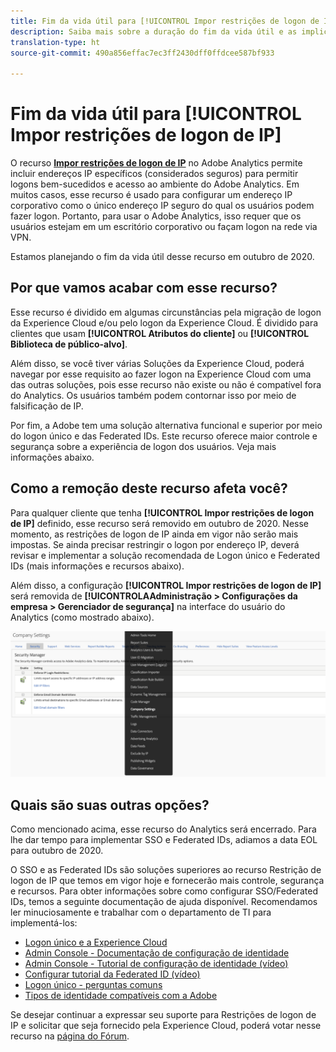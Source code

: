 ```yaml
---
title: Fim da vida útil para [!UICONTROL Impor restrições de logon de IP]
description: Saiba mais sobre a duração do fim da vida útil e as implicações para [!UICONTROL Impor restrições de logon de IP]
translation-type: ht
source-git-commit: 490a856effac7ec3ff2430dff0ffdcee587bf933

---
```



# Fim da vida útil para [!UICONTROL Impor restrições de logon de IP]

O recurso **[Impor restrições de logon de IP](/help/admin/company/security-manager.md)** no Adobe Analytics permite incluir endereços IP específicos (considerados seguros) para permitir logons bem-sucedidos e acesso ao ambiente do Adobe Analytics. Em muitos casos, esse recurso é usado para configurar um endereço IP corporativo como o único endereço IP seguro do qual os usuários podem fazer logon. Portanto, para usar o Adobe Analytics, isso requer que os usuários estejam em um escritório corporativo ou façam logon na rede via VPN.

Estamos planejando o fim da vida útil desse recurso em outubro de 2020.

## Por que vamos acabar com esse recurso?

Esse recurso é dividido em algumas circunstâncias pela migração de logon da Experience Cloud e/ou pelo logon da Experience Cloud. É dividido para clientes que usam **[!UICONTROL Atributos do cliente]** ou **[!UICONTROL Biblioteca de público-alvo]**.

Além disso, se você tiver várias Soluções da Experience Cloud, poderá navegar por esse requisito ao fazer logon na Experience Cloud com uma das outras soluções, pois esse recurso não existe ou não é compatível fora do Analytics. Os usuários também podem contornar isso por meio de falsificação de IP.

Por fim, a Adobe tem uma solução alternativa funcional e superior por meio do logon único e das Federated IDs. Este recurso oferece maior controle e segurança sobre a experiência de logon dos usuários. Veja mais informações abaixo.

## Como a remoção deste recurso afeta você?

Para qualquer cliente que tenha **[!UICONTROL Impor restrições de logon de IP]** definido, esse recurso será removido em outubro de 2020. Nesse momento, as restrições de logon de IP ainda em vigor não serão mais impostas. Se ainda precisar restringir o logon por endereço IP, deverá revisar e implementar a solução recomendada de Logon único e Federated IDs (mais informações e recursos abaixo).

Além disso, a configuração **[!UICONTROL Impor restrições de logon de IP]** será removida de **[!UICONTROLAAdministração &gt; Configurações da empresa &gt; Gerenciador de segurança]** na interface do usuário do Analytics (como mostrado abaixo).

![](assets/sec-manager2.png)

## Quais são suas outras opções?

Como mencionado acima, esse recurso do Analytics será encerrado. Para lhe dar tempo para implementar SSO e Federated IDs, adiamos a data EOL para outubro de 2020.

O SSO e as Federated IDs são soluções superiores ao recurso Restrição de logon de IP que temos em vigor hoje e fornecerão mais controle, segurança e recursos. Para obter informações sobre como configurar SSO/Federated IDs, temos a seguinte documentação de ajuda disponível. Recomendamos ler minuciosamente e trabalhar com o departamento de TI para implementá-los:

* [Logon único e a Experience Cloud](https://spark.adobe.com/page/JeSB8EPEQIvjD/)
* [Admin Console - Documentação de configuração de identidade](https://helpx.adobe.com/br/enterprise/using/set-up-identity.html)
* [Admin Console - Tutorial de configuração de identidade (vídeo)](https://helpx.adobe.com/br/enterprise/how-to/identity-directories-domains.html?playlist=/ccx/v1/collection/product/enterprise/topics/enterprise-identity/collection.ccx.js&amp;ref=helpx.adobe.com)
* [Configurar tutorial da Federated ID (vídeo)](https://helpx.adobe.com/br/enterprise/how-to/identity-configure-ids.html?playlist=/ccx/v1/collection/product/enterprise/topics/enterprise-identity/collection.ccx.js&amp;ref=helpx.adobe.com)
* [Logon único - perguntas comuns](https://helpx.adobe.com/br/enterprise/using/sso-faq.html)
* [Tipos de identidade compatíveis com a Adobe](https://helpx.adobe.com/br/enterprise/using/identity.html)

Se desejar continuar a expressar seu suporte para Restrições de logon de IP e solicitar que seja fornecido pela Experience Cloud, poderá votar nesse recurso na [página do Fórum](https://forums.adobe.com/ideas/11648).